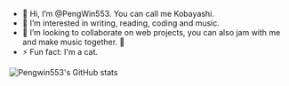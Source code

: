 - 👋 Hi, I’m @PengWin553. You can call me Kobayashi.
- 👀 I’m interested in writing, reading, coding and music.
- 💞️ I’m looking to collaborate on web projects, you can also jam with me and make music together. 🎸 
- ⚡ Fun fact: I'm a cat.

![Pengwin553's GitHub stats](https://github-readme-stats.vercel.app/api?username=pengwin553&show_icons=true&theme=gruvbox)
